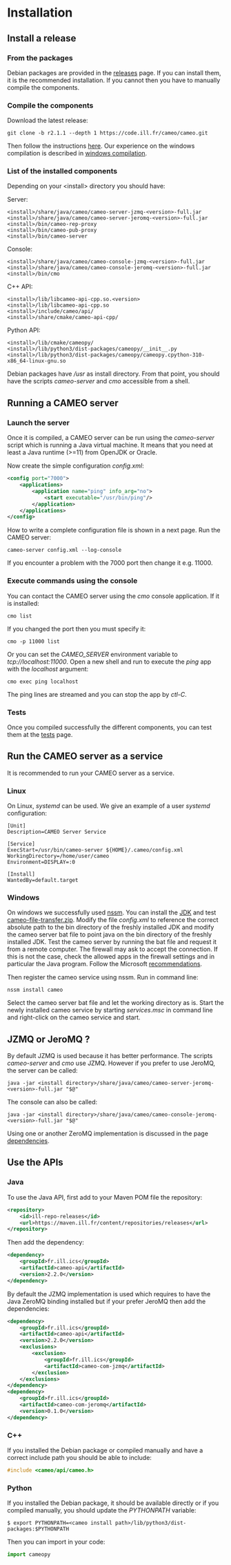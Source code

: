 # Installation

## Install a release

### From the packages

Debian packages are provided in the [releases](https://code.ill.fr/cameo/cameo/-/releases) page.
If you can install them, it is the recommended installation. If you cannot then you have to manually compile the components.

### Compile the components

Download the latest release:

```
git clone -b r2.1.1 --depth 1 https://code.ill.fr/cameo/cameo.git
```

Then follow the instructions [here](https://code.ill.fr/cameo/cameo/-/blob/master/INSTALL.md).
Our experience on the windows compilation is described in [windows compilation](windows-compilation.md).


### List of the installed components

Depending on your &lt;install&gt; directory you should have:

Server:
``` { .bash .no-copy }
<install>/share/java/cameo/cameo-server-jzmq-<version>-full.jar
<install>/share/java/cameo/cameo-server-jeromq-<version>-full.jar
<install>/bin/cameo-rep-proxy
<install>/bin/cameo-pub-proxy
<install>/bin/cameo-server
```
Console:
``` { .bash .no-copy }
<install>/share/java/cameo/cameo-console-jzmq-<version>-full.jar
<install>/share/java/cameo/cameo-console-jeromq-<version>-full.jar
<install>/bin/cmo
```
C++ API:
``` { .bash .no-copy }
<install>/lib/libcameo-api-cpp.so.<version>
<install>/lib/libcameo-api-cpp.so
<install>/include/cameo/api/
<install>/share/cmake/cameo-api-cpp/
```
Python API:
``` { .bash .no-copy }
<install>/lib/cmake/cameopy/
<install>/lib/python3/dist-packages/cameopy/__init__.py
<install>/lib/python3/dist-packages/cameopy/cameopy.cpython-310-x86_64-linux-gnu.so
```

Debian packages have */usr* as install directory.
From that point, you should have the scripts *cameo-server* and *cmo* accessible from a shell.


## Running a CAMEO server

### Launch the server

Once it is compiled, a CAMEO server can be run using the *cameo-server* script which is running a Java virtual machine. It means that you need at least a Java runtime (>=11) from OpenJDK or Oracle.

Now create the simple configuration *config.xml*:

```xml
<config port="7000">
	<applications>
		<application name="ping" info_arg="no">
			<start executable="/usr/bin/ping"/>
		</application>
	</applications>
</config>
```
How to write a complete configuration file is shown in a next page.
Run the CAMEO server:

```
cameo-server config.xml --log-console
```

If you encounter a problem with the 7000 port then change it e.g. 11000.

### Execute commands using the console

You can contact the CAMEO server using the *cmo* console application. If it is installed:

```
cmo list
```

If you changed the port then you must specify it:

```
cmo -p 11000 list
```

Or you can set the *CAMEO_SERVER* environment variable to *tcp://localhost:11000*.
Open a new shell and run to execute the *ping* app with the *localhost* argument:

```
cmo exec ping localhost
```

The ping lines are streamed and you can stop the app by *ctl-C*.

### Tests

Once you compiled successfully the different components, you can test them at the [tests](tests.md) page.

## Run the CAMEO server as a service

It is recommended to run your CAMEO server as a service. 

### Linux

On Linux, *systemd* can be used.
We give an example of a user *systemd* configuration:

```
[Unit]
Description=CAMEO Server Service

[Service]
ExecStart=/usr/bin/cameo-server ${HOME}/.cameo/config.xml
WorkingDirectory=/home/user/cameo
Environment=DISPLAY=:0

[Install]
WantedBy=default.target
```

### Windows

On windows we successfully used [nssm](https://nssm.cc/).
You can install the [JDK](resources/cameo-file-transfer/jdk-14.0.2_windows-x64_bin.exe) and test [cameo-file-transfer.zip](resources/cameo-file-transfer/cameo-file-transfer.zip). Modify the file *config.xml* to reference the correct absolute path to the bin directory of the freshly installed JDK and modify the cameo server bat file to point java on the bin directory of the freshly installed JDK. Test the cameo server by running the bat file and request it from a remote computer. The firewall may ask to accept the connection. If this is not the case, check the allowed apps in the firewall settings and in particular the Java program. Follow the Microsoft [recommendations](https://support.microsoft.com/en-us/windows/risks-of-allowing-apps-through-windows-defender-firewall-654559af-3f54-3dcf-349f-71ccd90bcc5c).

Then register the cameo service using nssm. Run in command line:
```
nssm install cameo
```
Select the cameo server bat file and let the working directory as is. Start the newly installed cameo service by starting *services.msc* in command line and right-click on the cameo service and start.



## JZMQ or JeroMQ ?

By default JZMQ is used because it has better performance. The scripts *cameo-server* and *cmo* use JZMQ. However if you prefer to use JeroMQ, the server can be called:
```
java -jar <install directory>/share/java/cameo/cameo-server-jeromq-<version>-full.jar "$@"
```
The console can also be called:
```
java -jar <install directory>/share/java/cameo/cameo-console-jeromq-<version>-full.jar "$@"
```
Using one or another ZeroMQ implementation is discussed in the page [dependencies](dependencies).  

## Use the APIs

### Java

To use the Java API, first add to your Maven POM file the repository:
```xml
<repository>
    <id>ill-repo-releases</id>
    <url>https://maven.ill.fr/content/repositories/releases</url>
</repository>
```

Then add the dependency:
```xml
<dependency>
    <groupId>fr.ill.ics</groupId>
    <artifactId>cameo-api</artifactId>
    <version>2.2.0</version>
</dependency>
```
By default the JZMQ implementation is used which requires to have the Java ZeroMQ binding installed but if your prefer JeroMQ then add the dependencies:
```xml
<dependency>
    <groupId>fr.ill.ics</groupId>
    <artifactId>cameo-api</artifactId>
    <version>2.2.0</version>
    <exclusions>
        <exclusion>
            <groupId>fr.ill.ics</groupId>
            <artifactId>cameo-com-jzmq</artifactId>
        </exclusion>
    </exclusions>
</dependency>
<dependency>
    <groupId>fr.ill.ics</groupId>
    <artifactId>cameo-com-jeromq</artifactId>
    <version>0.1.0</version>
</dependency>
```

### C++

If you installed the Debian package or compiled manually and have a correct include path you should be able to include:

```c++
#include <cameo/api/cameo.h>
```

### Python

If you installed the Debian package, it should be available directly or if you compiled manually, you should update the *PYTHONPATH* variable:
```
$ export PYTHONPATH=<cameo install path>/lib/python3/dist-packages:$PYTHONPATH
```
Then you can import in your code:
```python
import cameopy
```
